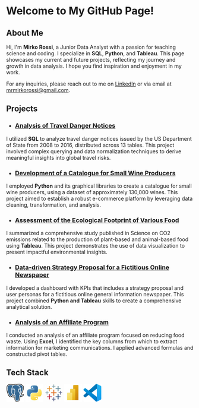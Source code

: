# Welcome to My GitHub Page!

## About Me

Hi, I'm **Mirko Rossi**, a Junior Data Analyst with a passion for teaching science and coding. I specialize in **SQL**, **Python**, and **Tableau**. This page showcases my current and future projects, reflecting my journey and growth in data analysis. I hope you find inspiration and enjoyment in my work.

For any inquiries, please reach out to me on [LinkedIn](https://www.linkedin.com/in/mrmirkorossi/) or via email at mrmirkorossi@gmail.com.

## Projects

- ### [Analysis of Travel Danger Notices](https://github.com/mrmirkorossi/SQL)
I utilized **SQL** to analyze travel danger notices issued by the US Department of State from 2008 to 2016, distributed across 13 tables. This project involved complex querying and data normalization techniques to derive meaningful insights into global travel risks.

- ### [Development of a Catalogue for Small Wine Producers](https://github.com/mrmirkorossi/Python-with-Pandas)
I employed **Python** and its graphical libraries to create a catalogue for small wine producers, using a dataset of approximately 130,000 wines. This project aimed to establish a robust e-commerce platform by leveraging data cleaning, transformation, and analysis.

- ### [Assessment of the Ecological Footprint of Various Food](https://github.com/mrmirkorossi/Tableau)
I summarized a comprehensive study published in Science on CO2 emissions related to the production of plant-based and animal-based food using **Tableau**. This project demonstrates the use of data visualization to present impactful environmental insights.

- ### [Data-driven Strategy Proposal for a Fictitious Online Newspaper](https://github.com/mrmirkorossi/Final-Project-DA)
I developed a dashboard with KPIs that includes a strategy proposal and user personas for a fictitious online general information newspaper. This project combined **Python and Tableau** skills to create a comprehensive analytical solution.

- ### [Analysis of an Affiliate Program](https://github.com/mrmirkorossi/Excel-Advanced)
I conducted an analysis of an affiliate program focused on reducing food waste. Using **Excel**, I identified the key columns from which to extract information for marketing communications. I applied advanced formulas and constructed pivot tables.

## Tech Stack

![Postgres](https://github.com/mrmirkorossi/mrmirkorossi/blob/main/Postgres.jpg)
![Python](https://github.com/mrmirkorossi/mrmirkorossi/blob/main/Python.jpg)
![Tableau](https://github.com/mrmirkorossi/mrmirkorossi/blob/main/Tableau.jpg)
![PowerBI](https://github.com/mrmirkorossi/mrmirkorossi/blob/main/PowerBI.jpg)
![Visual Studio Code](https://github.com/mrmirkorossi/mrmirkorossi/blob/main/Visualstudiocode.jpg)
